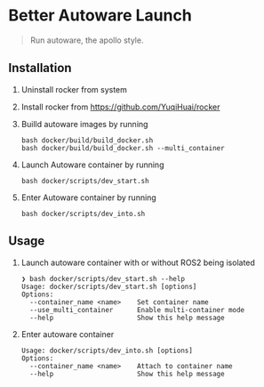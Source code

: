 # Better Autoware Launch

> Run autoware, the apollo style.

## Installation

1. Uninstall rocker from system

2. Install rocker from https://github.com/YuqiHuai/rocker

3. Builld autoware images by running
   ```
   bash docker/build/build_docker.sh
   bash docker/build/build_docker.sh --multi_container
   ```

4. Launch Autoware container by running
   ```
   bash docker/scripts/dev_start.sh
   ```

5. Enter Autoware container by running
   ```
   bash docker/scripts/dev_into.sh
   ```

## Usage

1. Launch autoware container with or without ROS2 being isolated
   ```
   ❯ bash docker/scripts/dev_start.sh --help
   Usage: docker/scripts/dev_start.sh [options]
   Options:
     --container_name <name>    Set container name
     --use_multi_container      Enable multi-container mode
     --help                     Show this help message
   ```

2. Enter autoware container
   ```
   Usage: docker/scripts/dev_into.sh [options]
   Options:
     --container_name <name>    Attach to container name
     --help                     Show this help message
   ```
